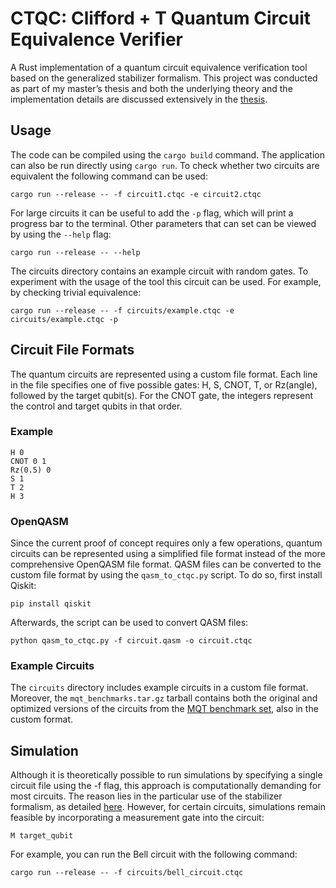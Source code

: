 # CTQC: Clifford + T Quantum Circuit Equivalence Verifier

A Rust implementation of a quantum circuit equivalence verification tool based on the generalized stabilizer formalism. This project was conducted as part of my master’s thesis and both the underlying theory and the implementation details are discussed extensively in the [thesis](thesis.pdf). 

## Usage

The code can be compiled using the `cargo build` command. The application can also be run directly using `cargo run`. To check whether two circuits are equivalent the following command can be used:

```
cargo run --release -- -f circuit1.ctqc -e circuit2.ctqc 
```

For large circuits it can be useful to add the `-p` flag, which will print a progress bar to the terminal. Other parameters that can set can be viewed by using the `--help` flag:

```
cargo run --release -- --help
```

The circuits directory contains an example circuit with random gates. To experiment with the usage of the tool this circuit can be used. For example, by checking trivial equivalence: 

```
cargo run --release -- -f circuits/example.ctqc -e circuits/example.ctqc -p
```

## Circuit File Formats

The quantum circuits are represented using a custom file format. Each line in the file specifies one of five possible gates: H, S, CNOT, T, or Rz(angle), followed by the target qubit(s). For the CNOT gate, the integers represent the control and target qubits in that order.

### Example

```
H 0
CNOT 0 1
Rz(0.5) 0
S 1
T 2
H 3
```

### OpenQASM 

Since the current proof of concept requires only a few operations, quantum circuits can be represented using a simplified file format instead of the more comprehensive OpenQASM file format. QASM files can be converted to the custom file format by using the `qasm_to_ctqc.py` script. To do so, first install Qiskit:

```
pip install qiskit
```

Afterwards, the script can be used to convert QASM files:

```
python qasm_to_ctqc.py -f circuit.qasm -o circuit.ctqc
```

### Example Circuits

The `circuits` directory includes example circuits in a custom file format. Moreover, the `mqt_benchmarks.tar.gz` tarball contains both the original and optimized versions of the circuits from the [MQT benchmark set](https://www.cda.cit.tum.de/mqtbench/), also in the custom format.

## Simulation

Although it is theoretically possible to run simulations by specifying a single circuit file using the -f flag, this approach is computationally demanding for most circuits. The reason lies in the particular use of the stabilizer formalism, as detailed [here](thesis.pdf). However, for certain circuits, simulations remain feasible by incorporating a measurement gate into the circuit:

```
M target_qubit
```

For example, you can run the Bell circuit with the following command:

```
cargo run --release -- -f circuits/bell_circuit.ctqc
```
